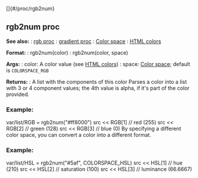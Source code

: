 []{#/proc/rgb2num}
  ## rgb2num proc
  **See also:**
  :   [rgb proc](ref/proc/rgb)
  :   [gradient proc](ref/proc/gradient)
  :   [Color space](ref/%7B%7Bappendix%7D%7D/color-space)
  :   [HTML colors](ref/%7B%7Bappendix%7D%7D/html-colors)
  <!-- -->
  **Format:**
  :   rgb2num(color)
  :   rgb2num(color, space)
  <!-- -->
  **Args:**
  :   color: A color value (see [HTML
      colors](ref/%7B%7Bappendix%7D%7D/html-colors))
  :   space: [Color space](ref/%7B%7Bappendix%7D%7D/color-space); default is
      `COLORSPACE_RGB`
  <!-- -->
  **Returns:**
  :   A list with the components of this color
  Parses a color into a list with 3 or 4 component values; the 4th value
  is alpha, if it\'s part of the color provided.
  ### Example:
  var/list/RGB = rgb2num(\"#ff8000\") src \<\< RGB\[1\] // red (255) src
  \<\< RGB\[2\] // green (128) src \<\< RGB\[3\] // blue (0)
  By specifying a different color space, you can convert a color into a
  different format.
  ### Example:
  var/list/HSL = rgb2num(\"#5af\", COLORSPACE_HSL) src \<\< HSL\[1\] //
  hue (210) src \<\< HSL\[2\] // saturation (100) src \<\< HSL\[3\] //
  luminance (66.6667)
